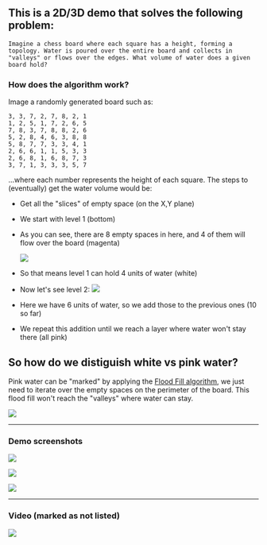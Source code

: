 ## This is a 2D/3D demo that solves the following problem:

```
Imagine a chess board where each square has a height, forming a topology. Water is poured over the entire board and collects in "valleys" or flows over the edges. What volume of water does a given board hold?
```
### How does the algorithm work?

Image a randomly generated board such as:

```
3, 3, 7, 2, 7, 8, 2, 1
1, 2, 5, 1, 7, 2, 6, 5
7, 8, 3, 7, 8, 8, 2, 6
5, 2, 8, 4, 6, 3, 8, 8
5, 8, 7, 7, 3, 3, 4, 1
2, 6, 6, 1, 1, 5, 3, 3
2, 6, 8, 1, 6, 8, 7, 3
3, 7, 1, 3, 3, 3, 5, 7
```
...where each number represents the height of each square. The steps to (eventually) get the water volume would be:

* Get all the "slices" of empty space (on the X,Y plane)
* We start with level 1 (bottom)
* As you can see, there are 8 empty spaces in here, and 4 of them will flow over the board (magenta)

  ![](https://i.postimg.cc/2S62yXVB/3.png)
* So that means level 1 can hold 4 units of water (white)
* Now let's see level 2:
  ![](https://i.postimg.cc/2S62yXVB/3.png)
* Here we have 6 units of water, so we add those to the previous ones (10 so far)
* We repeat this addition until we reach a layer where water won't stay there (all pink)

## So how do we distiguish white vs pink water?

Pink water can be "marked" by applying the [Flood Fill algorithm](https://en.wikipedia.org/wiki/Flood_fill), we just need to iterate over the empty spaces on the perimeter of the board. This flood fill won't reach the "valleys" where water can stay.

![](https://i.postimg.cc/2S62yXVB/3.png)

---

### Demo screenshots

![](https://i.postimg.cc/0yBZwdwX/1.png)

![](https://i.postimg.cc/N02D798s/2.png)

![](https://i.postimg.cc/2S62yXVB/3.png)

---

### Video (marked as not listed)

[![](https://i.postimg.cc/NMh4Nsb1/yt-image.png)](https://youtu.be/rbrp4Uf4Ljw)
